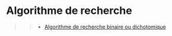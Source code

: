 # Algorithme de recherche

>> - [Algorithme de recherche binaire ou dichotomique](https://fr.wikipedia.org/wiki/Dichotomie)
